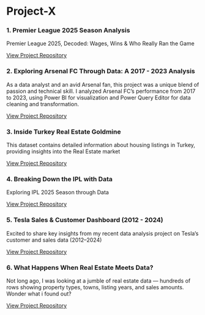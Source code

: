 # Project-X

### 1. Premier League 2025 Season Analysis  
Premier League 2025, Decoded: Wages, Wins & Who Really Ran the Game

[View Project Repository](https://www.linkedin.com/posts/badmus-ibraheem-b7576635b_premierleague2025-sportsanalytics-footballdata-activity-7337286311843684353-OWum?utm_medium=ios_app&rcm=ACoAAFmimQkBYBgh5-xqpPIdw5INl85e3sQ6kAU&utm_source=social_share_send&utm_campaign=copy_link)

### 2. Exploring Arsenal FC Through Data: A 2017 - 2023 Analysis
As a data analyst and an avid Arsenal fan, this project was a unique blend of passion and technical skill. 
I analyzed Arsenal FC’s performance from 2017 to 2023, using Power BI for visualization and Power Query Editor for data cleaning and transformation.

[View Project Repository](https://www.linkedin.com/posts/badmus-ibraheem-b7576635b_dataanalytics-powerbi-powerquery-activity-7332030230410231809-EErj?utm_medium=ios_app&rcm=ACoAAFmimQkBYBgh5-xqpPIdw5INl85e3sQ6kAU&utm_source=social_share_send&utm_campaign=copy_link)

### 3. Inside Turkey Real Estate Goldmine
This dataset contains detailed information about housing listings in Turkey, providing insights into the Real Estate market

[View Project Repository](https://www.linkedin.com/posts/badmus-ibraheem-b7576635b_realestatedata-turkey2025-powerbi-activity-7337526733547462656-JEBZ?utm_medium=ios_app&rcm=ACoAAFmimQkBYBgh5-xqpPIdw5INl85e3sQ6kAU&utm_source=social_share_send&utm_campaign=copy_link)

### 4. Breaking Down the IPL with Data
Exploring IPL 2025 Season through Data

[View Project Repository](https://www.linkedin.com/posts/badmus-ibraheem-b7576635b_ipl2025-dataanalytics-sportstech-activity-7337588702036041729-046u?utm_medium=ios_app&rcm=ACoAAFmimQkBYBgh5-xqpPIdw5INl85e3sQ6kAU&utm_source=social_share_send&utm_campaign=copy_link)

### 5. Tesla Sales & Customer Dashboard (2012 - 2024)
Excited to share key insights from my recent data analysis project on Tesla’s customer and sales data (2012–2024)

[View Project Repository](https://www.linkedin.com/posts/badmus-ibraheem-b7576635b_dataanalytics-teslainsights-powerbi-activity-7338538732398010369-M_JZ?utm_medium=ios_app&rcm=ACoAAFmimQkBYBgh5-xqpPIdw5INl85e3sQ6kAU&utm_source=social_share_send&utm_campaign=copy_link)

### 6.  What Happens When Real Estate Meets Data?
Not long ago, I was looking at a jumble of real estate data — hundreds of rows showing property types, towns, listing years, and sales amounts. 
Wonder what i found out?

[View Project Repository](https://www.linkedin.com/posts/badmus-ibraheem-b7576635b_not-long-ago-i-was-looking-at-a-jumble-of-activity-7338960667330154496-72gG?utm_source=social_share_send&utm_medium=member_desktop_web&rcm=ACoAAFmimQkBYBgh5-xqpPIdw5INl85e3sQ6kAU)

